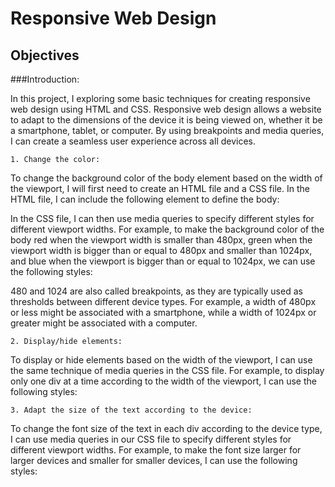 # Responsive Web Design 

## Objectives 

###Introduction:

In this project, I exploring some basic techniques for creating responsive web design using HTML and CSS. Responsive web design allows a website to adapt to the dimensions of the device it is being viewed on, whether it be a smartphone, tablet, or computer. By using breakpoints and media queries, I can create a seamless user experience across all devices.

    1. Change the color:

To change the background color of the body element based on the width of the viewport, I will first need to create an HTML file and a CSS file. In the HTML file, I can include the following element to define the body:

In the CSS file, I can then use media queries to specify different styles for different viewport widths. For example, to make the background color of the body red when the viewport width is smaller than 480px, green when the viewport width is bigger than or equal to 480px and smaller than 1024px, and blue when the viewport is bigger than or equal to 1024px, we can use the following styles:



480 and 1024 are also called breakpoints, as they are typically used as thresholds between different device types. For example, a width of 480px or less might be associated with a smartphone, while a width of 1024px or greater might be associated with a computer.

    2. Display/hide elements:

To display or hide elements based on the width of the viewport, I can use the same technique of media queries in the CSS file. For example, to display only one div at a time according to the width of the viewport, I can use the following styles:



    3. Adapt the size of the text according to the device:

To change the font size of the text in each div according to the device type, I can use media queries in our CSS file to specify different styles for different viewport widths. For example, to make the font size larger for larger devices and smaller for smaller devices, I can use the following styles:



